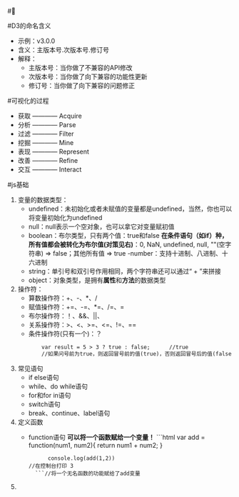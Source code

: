#🐒

#D3的命名含义
- 示例：v3.0.0
- 含义：主版本号.次版本号.修订号
- 解释：
	+ 主版本号：当你做了不兼容的API修改
	+ 次版本号：当你做了向下兼容的功能性更新
	+ 修订号：当你做了向下兼容的问题修正

#可视化的过程
- 获取 ———— Acquire
- 分析 ———— Parse
- 过滤 ———— Filter
- 挖掘 ———— Mine
- 表现 ———— Represent
- 改善 ———— Refine
- 交互 ———— Interact

#js基础
1. 变量的数据类型：
	- undefined：未初始化或者未赋值的变量都是undefined，当然，你也可以将变量初始化为undefined
	- null：null表示一个空对象，也可以拿它对变量赋初值
	- boolean：布尔类型，只有两个值：true和false
		**在条件语句（如if）种，所有值都会被转化为布尔值(对策见右)**：0, NaN, undefined, null, ""(空字符串) => false；其他所有值 => true
		-number：支持十进制、八进制、十六进制
	- string：单引号和双引号作用相同，两个字符串还可以通过“ + ”来拼接
	- object：对象类型，是拥有**属性**和**方法**的数据类型
2. 操作符：
	- 算数操作符：+、-、*、/
	- 赋值操作符：+=、-=、*=、/=、=
	- 布尔操作符：！、&&、||、
	- 关系操作符：>、<、>=、<=、!=、==
	- 条件操作符(只有一个)：？
		```html
			var result = 5 > 3 ? true : false;		//true
			//如果问号前为true，则返回冒号前的值(true)，否则返回冒号后的值(false)
		```
3. 常见语句
	- if else语句
	- while、do while语句
	- for和for in语句
	- switch语句
	- break、continue、label语句
4. 定义函数
	- function语句
		**可以将一个函数赋给一个变量！**
			```html
				var add = function(num1, num2){
					return num1 + num2;
				}
				
				console.log(add(1,2))									//在控制台打印 3
			```//将一个无名函数的功能赋给了add变量
5. 